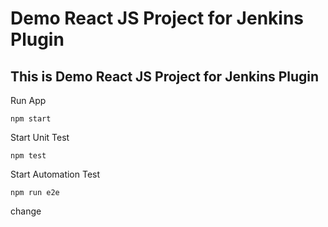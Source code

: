 # Demo React JS Project for Jenkins Plugin
## This is Demo React JS Project for Jenkins Plugin 

Run App 
``` 
npm start  
```
Start Unit Test 
```
npm test 
```

Start Automation Test
```
npm run e2e
```
change
